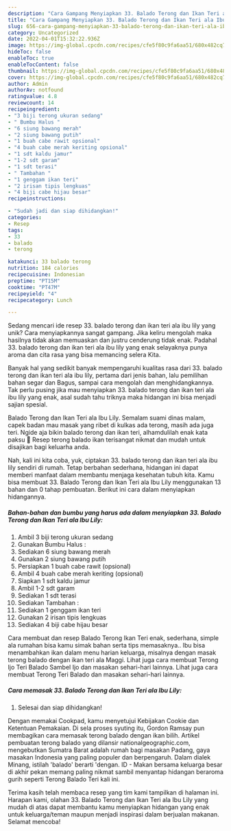 ```yaml
---
description: "Cara Gampang Menyiapkan 33. Balado Terong dan Ikan Teri ala Ibu Lily yang Enak"
title: "Cara Gampang Menyiapkan 33. Balado Terong dan Ikan Teri ala Ibu Lily yang Enak"
slug: 656-cara-gampang-menyiapkan-33-balado-terong-dan-ikan-teri-ala-ibu-lily-yang-enak
category: Uncategorized
date: 2022-04-01T15:32:22.936Z
image: https://img-global.cpcdn.com/recipes/cfe5f80c9fa6aa51/680x482cq70/33-balado-terong-dan-ikan-teri-ala-ibu-lily-foto-resep-utama.jpg
hideToc: false
enableToc: true
enableTocContent: false
thumbnail: https://img-global.cpcdn.com/recipes/cfe5f80c9fa6aa51/680x482cq70/33-balado-terong-dan-ikan-teri-ala-ibu-lily-foto-resep-utama.jpg
cover: https://img-global.cpcdn.com/recipes/cfe5f80c9fa6aa51/680x482cq70/33-balado-terong-dan-ikan-teri-ala-ibu-lily-foto-resep-utama.jpg
author: Admin
authorAv: notfound
ratingvalue: 4.8
reviewcount: 14
recipeingredient:
- "3 biji terong ukuran sedang"
- " Bumbu Halus "
- "6 siung bawang merah"
- "2 siung bawang putih"
- "1 buah cabe rawit opsional"
- "4 buah cabe merah keriting opsional"
- "1 sdt kaldu jamur"
- "1-2 sdt garam"
- "1 sdt terasi"
- " Tambahan "
- "1 genggam ikan teri"
- "2 irisan tipis lengkuas"
- "4 biji cabe hijau besar"
recipeinstructions:

- "Sudah jadi dan siap dihidangkan!"
categories:
- Resep
tags:
- 33
- balado
- terong

katakunci: 33 balado terong 
nutrition: 184 calories
recipecuisine: Indonesian
preptime: "PT15M"
cooktime: "PT47M"
recipeyield: "4"
recipecategory: Lunch

---
```





Sedang mencari ide resep 33. balado terong dan ikan teri ala ibu lily yang unik? Cara menyiapkannya sangat gampang. Jika keliru mengolah maka hasilnya tidak akan memuaskan dan justru cenderung tidak enak. Padahal 33. balado terong dan ikan teri ala ibu lily yang enak selayaknya punya aroma dan cita rasa yang bisa memancing selera Kita.





Banyak hal yang sedikit banyak mempengaruhi kualitas rasa dari 33. balado terong dan ikan teri ala ibu lily, pertama dari jenis bahan, lalu pemilihan bahan segar dan Bagus, sampai cara mengolah dan menghidangkannya. Tak perlu pusing jika mau menyiapkan 33. balado terong dan ikan teri ala ibu lily yang enak,      asal sudah tahu triknya maka hidangan ini bisa menjadi sajian spesial.














Balado Terong dan Ikan Teri ala Ibu Lily. Semalam suami dinas malam, capek badan mau masak yang ribet di kulkas ada terong, masih ada juga teri. Ngide aja bikin balado terong dan ikan teri, alhamdulilah enak kata paksu 🥰 Resep terong balado ikan terisangat nikmat dan mudah untuk disajikan bagi keluarha anda.






Nah, kali ini kita coba, yuk, ciptakan 33. balado terong dan ikan teri ala ibu lily sendiri di rumah. Tetap berbahan sederhana, hidangan ini dapat memberi manfaat dalam membantu menjaga kesehatan tubuh kita. Kamu bisa membuat 33. Balado Terong dan Ikan Teri ala Ibu Lily menggunakan 13 bahan dan 0 tahap pembuatan. Berikut ini cara dalam menyiapkan hidangannya.

<!--inarticleads1-->

##### Bahan-bahan dan bumbu yang harus ada dalam menyiapkan 33. Balado Terong dan Ikan Teri ala Ibu Lily:

1. Ambil 3 biji terong ukuran sedang
1. Gunakan  Bumbu Halus :
1. Sediakan 6 siung bawang merah
1. Gunakan 2 siung bawang putih
1. Persiapkan 1 buah cabe rawit (opsional)
1. Ambil 4 buah cabe merah keriting (opsional)
1. Siapkan 1 sdt kaldu jamur
1. Ambil 1-2 sdt garam
1. Sediakan 1 sdt terasi
1. Sediakan  Tambahan :
1. Sediakan 1 genggam ikan teri
1. Gunakan 2 irisan tipis lengkuas
1. Sediakan 4 biji cabe hijau besar


Cara membuat dan resep Balado Terong Ikan Teri enak, sederhana, simple ala rumahan bisa kamu simak bahan serta tips memasaknya.. Ibu bisa menambahkan ikan dalam menu harian keluarga, misalnya dengan masak terong balado dengan ikan teri ala Maggi. Lihat juga cara membuat Terong Ijo Teri Balado Sambel Ijo dan masakan sehari-hari lainnya. Lihat juga cara membuat Terong Teri Balado dan masakan sehari-hari lainnya. 

<!--inarticleads2-->

##### Cara memasak 33. Balado Terong dan Ikan Teri ala Ibu Lily:


1. Selesai dan siap dihidangkan!

Dengan memakai Cookpad, kamu menyetujui Kebijakan Cookie dan Ketentuan Pemakaian. Di sela proses syuting itu, Gordon Ramsay pun membagikan cara memasak terong balado dengan ikan bilih. Artikel pembuatan terong balado yang dilansir nationalgeographic.com, mengebutkan Sumatra Barat adalah rumah bagi masakan Padang, gaya masakan Indonesia yang paling populer dan berpengaruh. Dalam dialek Minang, istilah &#39;balado&#39; berarti &#39;dengan. ID - Makan bersama keluarga besar di akhir pekan memang paling nikmat sambil menyantap hidangan beraroma gurih seperti Terong Balado Teri kali ini. 

Terima kasih telah membaca resep yang tim kami tampilkan di halaman ini. Harapan kami, olahan 33. Balado Terong dan Ikan Teri ala Ibu Lily yang mudah di atas dapat membantu kamu menyiapkan hidangan yang enak untuk keluarga/teman maupun menjadi inspirasi dalam berjualan makanan. Selamat mencoba!

